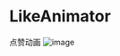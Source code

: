 # LikeAnimator
点赞动画
![image](https://github.com/wangshouz/LikeAnimator/blob/master/ezgif-5-1e7f360057.gif)
